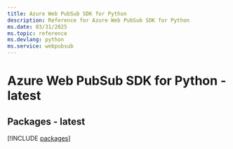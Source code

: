 ```yaml
---
title: Azure Web PubSub SDK for Python
description: Reference for Azure Web PubSub SDK for Python
ms.date: 03/31/2025
ms.topic: reference
ms.devlang: python
ms.service: webpubsub
---
```

# Azure Web PubSub SDK for Python - latest
## Packages - latest
[!INCLUDE [packages](web-pubsub-index.md)]